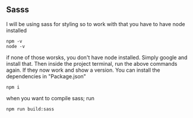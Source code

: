 ## Sasss
I will be using sass for styling so to work with that you have to have node installed
```shell
npm -v
node -v
```
if none of those worsks, you don't have node installed. Simply google and install that.
Then inside the project terminal, run the above commands again. If they now work and show a version. You can install the dependencies in "Package.json"
```shell
npm i
```

when you want to compile sass; run
```shell
npm run build:sass
```